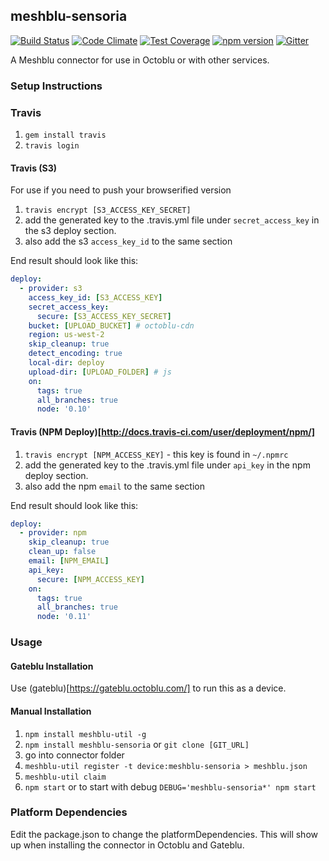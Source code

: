 ## meshblu-sensoria

[![Build Status](https://travis-ci.org/octoblu/meshblu-sensoria.svg?branch=master)](https://travis-ci.org/octoblu/meshblu-sensoria)
[![Code Climate](https://codeclimate.com/github/octoblu/meshblu-sensoria/badges/gpa.svg)](https://codeclimate.com/github/octoblu/meshblu-sensoria)
[![Test Coverage](https://codeclimate.com/github/octoblu/meshblu-sensoria/badges/coverage.svg)](https://codeclimate.com/github/octoblu/meshblu-sensoria)
[![npm version](https://badge.fury.io/js/meshblu-sensoria.svg)](http://badge.fury.io/js/meshblu-sensoria)
[![Gitter](https://badges.gitter.im/octoblu/help.svg)](https://gitter.im/octoblu/help)

A Meshblu connector for use in Octoblu or with other services.

### Setup Instructions

### Travis

1. `gem install travis`
1. `travis login`

#### Travis (S3)

For use if you need to push your browserified version

1. `travis encrypt [S3_ACCESS_KEY_SECRET]`
1. add the generated key to the .travis.yml file under `secret_access_key` in the s3 deploy section.
1. also add the s3 `access_key_id` to the same section

End result should look like this:

```yml
deploy:
  - provider: s3
    access_key_id: [S3_ACCESS_KEY]
    secret_access_key:
      secure: [S3_ACCESS_KEY_SECRET]
    bucket: [UPLOAD_BUCKET] # octoblu-cdn
    region: us-west-2
    skip_cleanup: true
    detect_encoding: true
    local-dir: deploy
    upload-dir: [UPLOAD_FOLDER] # js
    on:
      tags: true
      all_branches: true
      node: '0.10'
```

#### Travis (NPM Deploy)[http://docs.travis-ci.com/user/deployment/npm/]

1. `travis encrypt [NPM_ACCESS_KEY]` - this key is found in `~/.npmrc`
1. add the generated key to the .travis.yml file under `api_key` in the npm deploy section.
1. also add the npm `email` to the same section

End result should look like this:

```yml
deploy:
  - provider: npm
    skip_cleanup: true
    clean_up: false
    email: [NPM_EMAIL]
    api_key:
      secure: [NPM_ACCESS_KEY]
    on:
      tags: true
      all_branches: true
      node: '0.11'
```

### Usage

#### Gateblu Installation

Use (gateblu)[https://gateblu.octoblu.com/] to run this as a device.

#### Manual Installation

1. `npm install meshblu-util -g`
1. `npm install meshblu-sensoria` or `git clone [GIT_URL]`
1. go into connector folder
1. `meshblu-util register -t device:meshblu-sensoria > meshblu.json`
1. `meshblu-util claim`
1. `npm start` or to start with debug `DEBUG='meshblu-sensoria*' npm start`


### Platform Dependencies

Edit the package.json to change the platformDependencies. This will show up when installing the connector in Octoblu and Gateblu.
